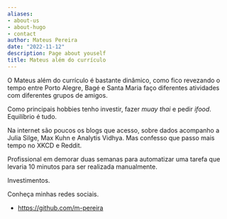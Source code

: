 ```yaml
---
aliases:
- about-us
- about-hugo
- contact
author: Mateus Pereira
date: "2022-11-12"
description: Page about youself
title: Mateus além do currículo
---
```


O Mateus além do currículo é bastante dinâmico, como fico revezando o tempo entre Porto Alegre, Bagé e Santa Maria faço diferentes atividades com diferentes grupos de amigos.

Como principais hobbies tenho investir, fazer *muay thai* e pedir *ifood*. Equilíbrio é tudo.  


Na internet são poucos os blogs que acesso, sobre dados acompanho a Julia Silge, Max Kuhn e Analytis Vidhya. Mas confesso que passo mais tempo no XKCD e Reddit. 

Profissional em demorar duas semanas para automatizar uma tarefa que levaria 10 minutos para ser realizada manualmente.

Investimentos. 


Conheça minhas redes sociais.
- https://github.com/m-pereira

